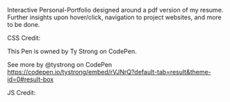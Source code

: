 Interactive Personal-Portfolio designed around a pdf version of my resume. Further insights upon hover/click, navigation to project websites, and more to be done.

CSS Credit: 

This Pen is owned by Ty Strong on CodePen.

See more by @tystrong on CodePen
     https://codepen.io/tystrong/embed/rVJNrQ?default-tab=result&theme-id=0#result-box

JS Credit: